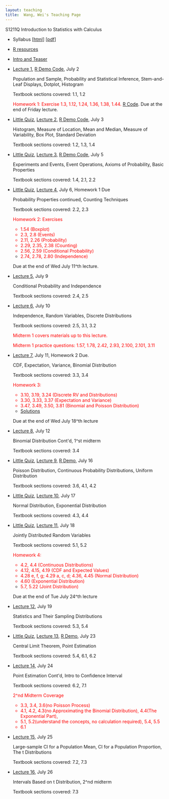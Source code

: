```yaml
---
layout: teaching
title:  Wang, Wei's Teaching Page
---
```

S1211Q Introduction to Statistics with Calculus

- Syllabus \[[html](./syllabus.html)\] \[[pdf](./syllabus.pdf)\]
- [R resources](../r_resources.html)
- [Intro and Teaser](./intro.html)
- [Lecture 1](./lecture1.pdf), [R Demo Code](./R_demo_1.R), July 2

  Population and Sample, Probability and Statistical Inference, Stem-and-Leaf
  Displays, Dotplot, Histogram

  Textbook sections covered: 1.1, 1.2

  <font color="red">Homework 1: Exercise 1.3, 1.12, 1.24, 1.36, 1.38, 1.44.</font> [R Code](./hw1.R). Due at the end of Friday lecture. 

- [Little Quiz](./quiz2.html), [Lecture 2](./lecture2.pdf), [R Demo
  Code](./R_demo_2.R), July 3

  Histogram, Measure of Location, Mean and Median,  Measure of Variability, Box Plot, Standard Deviation

  Textbook sections covered: 1.2, 1.3, 1.4

- [Little Quiz](./quiz3.html), [Lecture 3](./lecture3.pdf), [R Demo
  Code](./R_demo_3.R), July 5

  Experiments and Events, Event Operations, Axioms of Probability, Basic Properties

  Textbook sections covered: 1.4, 2.1, 2.2

- [Little Quiz](./quiz4.html), [Lecture 4](./lecture4.pdf), July 6, Homework 1 Due

  Probability Properties continued, Counting Techniques

  Textbook sections covered: 2.2, 2.3

  <font color="red"> Homework 2: Exercises 
  - 1.54 (Boxplot)
  - 2.3, 2.8 (Events)
  - 2.11, 2.26 (Probability)
  - 2.29, 2.35, 2.38 (Counting)
  - 2.56, 2.59 (Conditional Probability)
  - 2.74, 2.78, 2.80 (Independence)</font> 

  Due at the end of Wed July 11^th lecture.

- [Lecture 5](./lecture5.pdf), July 9

  Conditional Probability and Independence

  Textbook sections covered: 2.4, 2.5

- [Lecture 6](./lecture6.pdf), July 10

  Independence, Random Variables, Discrete Distributions
  
  Textbook sections covered: 2.5, 3.1, 3.2

  <font color="red">Midterm 1 covers materials up to this lecture.
  
  Midterm 1 practice questions: 1.57, 1.78, 2.42, 2.93, 2.100, 2.101, 3.11</font> 

- [Lecture 7](./lecture7.pdf), July 11, Homework 2 Due.

  CDF, Expectation, Variance, Binomial Distribution
  
  Textbook sections covered: 3.3, 3.4 

  <font color="red">Homework 3: 
  - 3.10, 3.19, 3.24 (Discrete RV and Distributions) 
  - 3.30, 3.33, 3.37 (Expectation and Variance) 
  - 3.47, 3.49, 3.50, 3.81 (Binomial and Poisson Distribution)
  - [Solutions](./hw3_solutions.pdf)</font>
  
  Due at the end of Wed July 18^th lecture
  
- [Lecture 8](./lecture8.pdf), July 12

  Binomial Distribution Cont'd, 1^st midterm
  
  Textbook sections covered: 3.4

- [Little Quiz](./quiz9.html), [Lecture 9](./lecture9.pdf), [R Demo](./R_demo_9.R), July 16

  Poisson Distribution, Continuous Probability Distributions, Uniform Distribution

  Textbook sections covered: 3.6, 4.1, 4.2

- [Little Quiz](./quiz10.html), [Lecture 10](./lecture10.pdf), July 17

  Normal Distribution, Exponential Distribution
  
  Textbook sections covered: 4.3, 4.4

- [Little Quiz](./quiz11.html), [Lecture 11](./lecture11.pdf), July 18

  Jointly Distributed Random Variables
  
  Textbook sections covered: 5.1, 5.2

  <font color="red">Homework 4: 
  - 4.2, 4.4 (Continuous Distributions) 
  - 4.12, 4.15, 4.19 (CDF and Expected Values) 
  - 4.28 e, f, g; 4.29 a, c, d; 4.36, 4.45 (Normal Distribution)
  - 4.60 (Exponential Distribution)
  - 5.7, 5.22 (Joint Distribution)</font>

  Due at the end of Tue July 24^th lecture       

- [Lecture 12](./lecture12.pdf), July 19

  Statistics and Their Sampling Distributions
  
  Textbook sections covered: 5.3, 5.4

- [Little Quiz](./quiz13.html), [Lecture 13](./lecture13.pdf), [R Demo](./R_demo_13.R), July 23

  Central Limit Theorem, Point Estimation
  
  Textbook sections covered: 5.4, 6.1, 6.2

- [Lecture 14](./lecture14.pdf), July 24

  Point Estimation Cont'd, Intro to Confidence Interval
  
  Textbook sections covered: 6.2, 7.1

  <font color="red">2^nd Midterm Coverage
  - 3.3, 3.4, 3.6(no Poisson Process)
  - 4.1, 4.2, 4.3(no Approximating the Binomial Distribution), 4.4(The Exponential Part), 
  - 5.1, 5.2(understand the concepts, no calculation required), 5.4, 5.5
  - 6.1
  </font>

- [Lecture 15](./lecture15.pdf), July 25

  Large-sample CI for a Population Mean, CI for a Population Proportion, The t Distributions
  
  Textbook sections covered: 7.2, 7.3

- [Lecture 16](./lecture16.pdf), July 26

  Intervals Based on t Distribution, 2^nd midterm
  
  Textbook sections covered: 7.3

